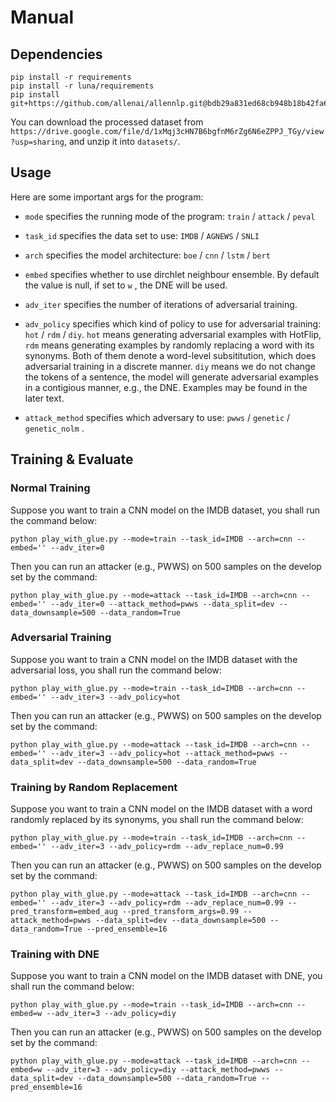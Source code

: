 # Manual

## Dependencies

```
pip install -r requirements
pip install -r luna/requirements
pip install git+https://github.com/allenai/allennlp.git@bdb29a831ed68cb948b18b42fa61646b9ec11bf8
```

You can download the processed dataset from `https://drive.google.com/file/d/1xMqj3cHN7B6bgfnM6rZg6N6eZPPJ_TGy/view?usp=sharing`, and unzip it into `datasets/`.

## Usage

Here are some important args for the program:

- `mode` specifies the running mode of the program:  `train` / `attack` / `peval`

- `task_id` specifies the data set to use: `IMDB` / `AGNEWS` / `SNLI`

- `arch` specifies the model architecture: `boe` / `cnn` / `lstm` / `bert`

- `embed` specifies whether to use dirchlet neighbour ensemble. By default the value is null, if set to `w` , the DNE will be used.

- `adv_iter` specifies the number of iterations of adversarial training.

- `adv_policy` specifies which kind of policy to use for adversarial training: `hot` / `rdm` / `diy`. `hot` means generating adversarial examples with HotFlip, `rdm` means generating examples by randomly replacing a word with its synonyms. Both of them denote a word-level subsititution, which does adversarial training in a discrete manner. `diy` means we do not change the tokens of a sentence, the model will generate adversarial examples in a contigious manner, e.g., the DNE. Examples may be found in the later text.

- `attack_method` specifies which adversary to use: `pwws` / `genetic` / `genetic_nolm` .

## Training & Evaluate

### Normal Training

Suppose you want to train a CNN model on the IMDB dataset, you shall run the command below:

```
python play_with_glue.py --mode=train --task_id=IMDB --arch=cnn --embed='' --adv_iter=0
```

Then you can run an attacker (e.g., PWWS) on 500 samples on the develop set by the command:

```
python play_with_glue.py --mode=attack --task_id=IMDB --arch=cnn --embed='' --adv_iter=0 --attack_method=pwws --data_split=dev --data_downsample=500 --data_random=True
```

### Adversarial Training

Suppose you want to train a CNN model on the IMDB dataset with the adversarial loss, you shall run the command below:

```
python play_with_glue.py --mode=train --task_id=IMDB --arch=cnn --embed='' --adv_iter=3 --adv_policy=hot
```

Then you can run an attacker (e.g., PWWS) on 500 samples on the develop set by the command:

```
python play_with_glue.py --mode=attack --task_id=IMDB --arch=cnn --embed='' --adv_iter=3 --adv_policy=hot --attack_method=pwws --data_split=dev --data_downsample=500 --data_random=True
```

### Training by Random Replacement

Suppose you want to train a CNN model on the IMDB dataset with a word randomly replaced by its synonyms, you shall run the command below:

```
python play_with_glue.py --mode=train --task_id=IMDB --arch=cnn --embed='' --adv_iter=3 --adv_policy=rdm --adv_replace_num=0.99
```

Then you can run an attacker (e.g., PWWS) on 500 samples on the develop set by the command:

```
python play_with_glue.py --mode=attack --task_id=IMDB --arch=cnn --embed='' --adv_iter=3 --adv_policy=rdm --adv_replace_num=0.99 --pred_transform=embed_aug --pred_transform_args=0.99 --attack_method=pwws --data_split=dev --data_downsample=500 --data_random=True --pred_ensemble=16
```

### Training with DNE

Suppose you want to train a CNN model on the IMDB dataset with DNE, you shall run the command below:

```
python play_with_glue.py --mode=train --task_id=IMDB --arch=cnn --embed=w --adv_iter=3 --adv_policy=diy
```

Then you can run an attacker (e.g., PWWS) on 500 samples on the develop set by the command:

```
python play_with_glue.py --mode=attack --task_id=IMDB --arch=cnn --embed=w --adv_iter=3 --adv_policy=diy --attack_method=pwws --data_split=dev --data_downsample=500 --data_random=True --pred_ensemble=16
```